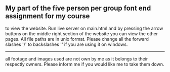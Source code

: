My part of the five person per group font end assignment for my course
--------------------------------------------------------------------------

to view the website. Run live server on main.html and by pressing the arrow buttons on the middle right section of the website you can view the other pages. All file paths are in unix format. Please change all the forward slashes '/' to backslashes '\' if you are using it on windows.

-----------------------------------------------------------------------------------

all footage and images used are not own by me as it belongs to their respectly owners. Please inform me if you would like me to take them down.
